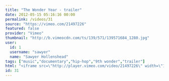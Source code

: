```yaml
---
title: "The Wonder Year - trailer"
date: 2012-05-15 05:16:16 00:00
permalink: /videos/31
source: "https://vimeo.com/21497226"
featured: false
provider: "Vimeo"
thumbnail: "http://b.vimeocdn.com/ts/139/571/139571684_1280.jpg"
user:
  id: 1
  username: "sawyer"
  name: "Sawyer Hollenshead"
tags: ["music","documentary","hip-hop","9th wonder","trailer"]
html: "<iframe src=\"http://player.vimeo.com/video/21497226\" width=\"1280\" height=\"720\" frameborder=\"0\" webkitAllowFullScreen mozallowfullscreen allowFullScreen></iframe>"
id: 31
---
```


